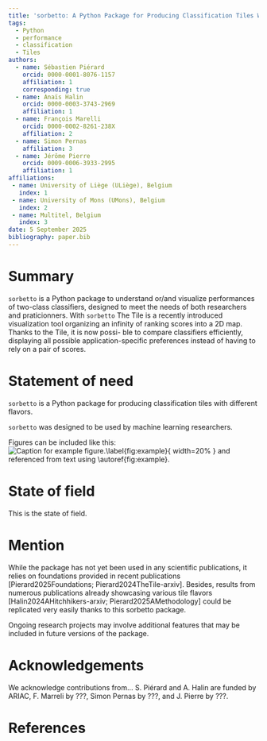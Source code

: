 ```yaml
---
title: 'sorbetto: A Python Package for Producing Classification Tiles With Different Flavors'
tags:
  - Python
  - performance
  - classification
  - Tiles
authors:
  - name: Sébastien Piérard
    orcid: 0000-0001-8076-1157
    affiliation: 1
    corresponding: true
  - name: Anaïs Halin
    orcid: 0000-0003-3743-2969
    affiliation: 1
  - name: François Marelli
    orcid: 0000-0002-8261-238X
    affiliation: 2
  - name: Simon Pernas
    affiliation: 3
  - name: Jérôme Pierre
    orcid: 0009-0006-3933-2995
    affiliation: 1
affiliations:
 - name: University of Liège (ULiège), Belgium
   index: 1
 - name: University of Mons (UMons), Belgium
   index: 2
 - name: Multitel, Belgium 
   index: 3
date: 5 September 2025
bibliography: paper.bib
---
```


[comment]: # (The paper should be between 250-1000 words. Authors submitting papers significantly longer than 1000 words may be asked to reduce the length of their paper.)

# Summary
[comment]: # (Summary of the high-level functionality of your software for a non-specialist reader. Avoid jargon in this section.)

`sorbetto` is a Python package to understand or/and visualize performances of two-class classifiers, designed to meet the needs of both researchers and praticionners.
With `sorbetto`
The Tile is a recently introduced visualization tool organizing an infinity of ranking scores into a 2D map. Thanks to the Tile, it is now possi- ble to compare classifiers efficiently, displaying all possible application-specific preferences instead of having to rely on a pair of scores.

# Statement of need
[comment]: # (Statement of need section that clearly illustrates the research purpose of the software, give the target audience, and places it in the context of related work.)

`sorbetto` is a Python package for producing classification tiles with different flavors. 

`sorbetto` was designed to be used by machine learning researchers. 

Figures can be included like this:
![Caption for example figure.\label{fig:example}](figure.png){ width=20% }
and referenced from text using \autoref{fig:example}.

# State of field
[comment]: # (Description of how this software compares to other commonly-used packages)

This is the state of field.

# Mention 
[comment]: # (Representative set of past or ongoing research projects using the software and recent scholarly publications enabled by it.)

While the package has not yet been used in any scientific publications, it relies on foundations provided in recent publications [Pierard2025Foundations; Pierard2024TheTile-arxiv]. Besides, results from numerous publications already showcasing various tile flavors [Halin2024AHitchhikers-arxiv; Pierard2025AMethodology] could be replicated very easily thanks to this sorbetto package. 

Ongoing research projects may involve additional features that may be included in future versions of the package. 

# Acknowledgements

We acknowledge contributions from...
S. Piérard and A. Halin are funded by ARIAC, F. Marreli by ???, Simon Pernas by ???, and J. Pierre by ???. 

# References
[comment]: # (key references, including to other software addressing related needs. Note that the references should include full names of venues, e.g., journals and conferences, not abbreviations only understood in the context of a specific discipline.)